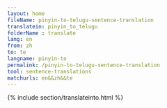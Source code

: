 ```yaml
---
layout: home
fileName: pinyin-to-telugu-sentence-translation
translatein: pinyin_to_telugu
folderName : translate
lang: en
from: zh
to: te
langname: pinyin-to
permalink: /pinyin-to-telugu-sentence-translation
tool: sentence-translations
matchurls: en&&zh&&te
---
```

{% include section/translateinto.html %}
